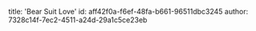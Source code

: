 title: 'Bear Suit Love'
id: aff42f0a-f6ef-48fa-b661-96511dbc3245
author: 7328c14f-7ec2-4511-a24d-29a1c5ce23eb
